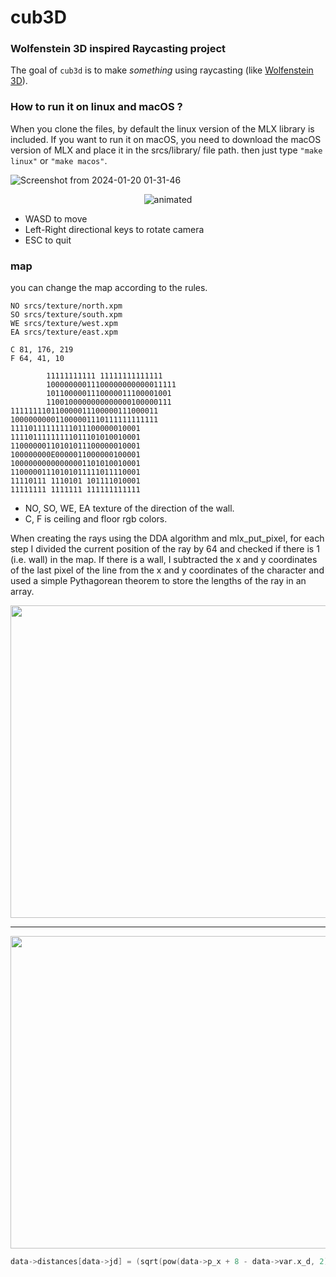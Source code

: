 # cub3D
### Wolfenstein 3D inspired Raycasting project

The goal of ``cub3d`` is to make *something* using raycasting (like [Wolfenstein 3D](https://fr.wikipedia.org/wiki/Wolfenstein_3D)).

### How to run it on linux and macOS ?

When you clone the files, by default the linux version of the MLX library is included. If you want to run it on macOS, you need to download the macOS version of MLX and place it in the srcs/library/ file path. 
then just type `"make linux"` or `"make macos"`.

![Screenshot from 2024-01-20 01-31-46](https://github.com/faruktinaz/cub3d/assets/114104599/1982bfa9-1ded-4c93-9bab-779af13ec365)

<p align="center">
  <img src="[demo.gif](https://github.com/faruktinaz/cub3d/assets/114104599/704855c2-95f6-4305-99d9-6b2c7e2b333f)" alt="animated" />
</p>

- WASD to move 
- Left-Right directional keys to rotate camera
- ESC to quit

### map

you can change the map according to the rules.

```
NO srcs/texture/north.xpm
SO srcs/texture/south.xpm
WE srcs/texture/west.xpm
EA srcs/texture/east.xpm

C 81, 176, 219
F 64, 41, 10

        11111111111 11111111111111
        10000000011100000000000011111
        1011000001110000011100001001
        1100100000000000000100000111
111111110110000011100000111000011
100000000011000001110111111111111
11110111111111011100000010001
11110111111111011101010010001
11000000110101011100000010001
100000000E0000011000000100001
10000000000000001101010010001
11000001110101011111011110001
11110111 1110101 101111010001
11111111 1111111 111111111111
```

- NO, SO, WE, EA texture of the direction of the wall.
- C, F is ceiling and floor rgb colors.

When creating the rays using the DDA algorithm and mlx_put_pixel, for each step I divided the current position of the ray by 64 and checked if there is 1 (i.e. wall) in the map. If there is a wall, I subtracted the x and y coordinates of the last pixel of the line from the x and y coordinates of the character and used a simple Pythagorean theorem to store the lengths of the ray in an array.

<img src="https://github.com/faruktinaz/cub3d/assets/114104599/07bce3cd-95df-4a71-ad68-c3d2e40a4728" width="600" height="500">

---

<img src="https://github.com/faruktinaz/cub3d/assets/114104599/86f1f843-ec5c-46e0-8a79-ce774430a5f9" width="600" height="500">

```c
data->distances[data->jd] = (sqrt(pow(data->p_x + 8 - data->var.x_d, 2) + pow(data->p_y + 8 - data->var.y_d, 2)) * cos(data->current_angle - data->var.pa));
```

